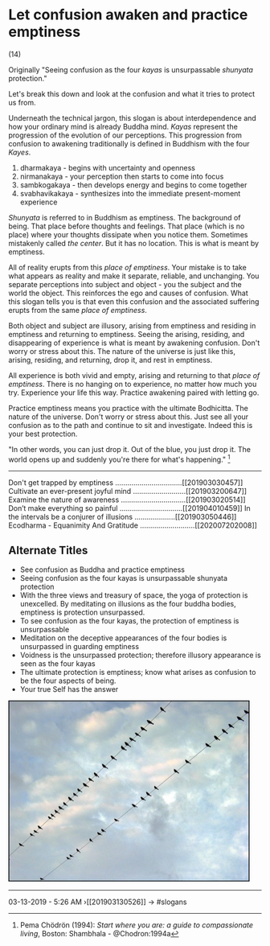 # Let confusion awaken and practice emptiness 
(14) 

Originally "Seeing confusion as the four _kayas_ is unsurpassable _shunyata_ protection."

Let's break this down and look at the confusion and what it tries to protect us from. 

Underneath the technical jargon, this slogan is about interdependence and how your ordinary mind is already Buddha mind. _Kayas_ represent the progression of the evolution of our perceptions. This progression from confusion to awakening traditionally is defined in Buddhism with the four _Kayes_. 

1. dharmakaya - begins with uncertainty and openness
2. nirmanakaya - your perception then starts to come into focus
3. sambkogakaya - then develops energy and begins to come together
4. svabhavikakaya - synthesizes into the immediate present-moment experience

_Shunyata_ is referred to in Buddhism as emptiness. The background of being. That place before thoughts and feelings. That place (which is no place) where your thoughts dissipate when you notice them. Sometimes mistakenly called _the center_. But it has no location. This is what is meant by emptiness. 

All of reality erupts from this _place of emptiness_. Your mistake is to take what appears as reality and make it separate, reliable, and unchanging. You separate perceptions into subject and object - you the subject and the world the object. This reinforces the ego and causes of confusion. What this slogan tells you is that even this confusion and the associated suffering erupts from the same _place of emptiness_. 

Both object and subject are illusory, arising from emptiness and residing in emptiness and returning to emptiness. Seeing the arising, residing, and disappearing of experience is what is meant by awakening confusion. Don't worry or stress about this. The nature of the universe is just like this, arising, residing, and returning, drop it, and rest in emptiness. 

All experience is both vivid and empty, arising and returning to that _place of emptiness_. There is no hanging on to experience, no matter how much you try.  Experience your life this way. Practice awakening paired with letting go. 

Practice emptiness means you practice with the ultimate Bodhicitta. The nature of the universe. Don't worry or stress about this. Just see all your confusion as to the path and continue to sit and investigate. Indeed this is your best protection. 

"In other words, you can just drop it. Out of the blue, you just drop it.
The world opens up and suddenly you're there for what's happening." [^@Chodron:1994a]

[^@Chodron:1994a]: Pema Chödrön (1994): _Start where you are: a guide to compassionate living_, Boston: Shambhala - @Chodron:1994a
    
----------------------------------------------------------------

Don't get trapped by emptiness .................................[[201903030457]]
Cultivate an ever-present joyful mind ..........................[[201903200647]]
Examine the nature of awareness ................................[[201903020514]]
Don’t make everything so painful ...............................[[201904010459]]
In the intervals be a conjurer of illusions ....................[[201903050446]]
Ecodharma - Equanimity And Gratitude ...........................[[202007202008]]

## Alternate Titles
- See confusion as Buddha and practice emptiness
- Seeing confusion as the four kayas is unsurpassable shunyata protection
- With the three views and treasury of space, the yoga of protection is unexcelled. By meditating on illusions as the four buddha bodies, emptiness is protection unsurpassed.
- To see confusion as the four kayas, the protection of emptiness is unsurpassable
- Meditation on the deceptive appearances of the four bodies is unsurpassed in guarding emptiness
- Voidness is the unsurpassed protection; therefore illusory appearance is seen as the four kayas
- The ultimate protection is emptiness; know what arises as confusion to be the four aspects of being.
- Your true Self has the answer

![](media/Blackbirds.jpg)

----------------------------------------------------------------
03-13-2019 - 5:26 AM
›[[201903130526]]
→ #slogans




<div style="page-break-after: always;"></div>
